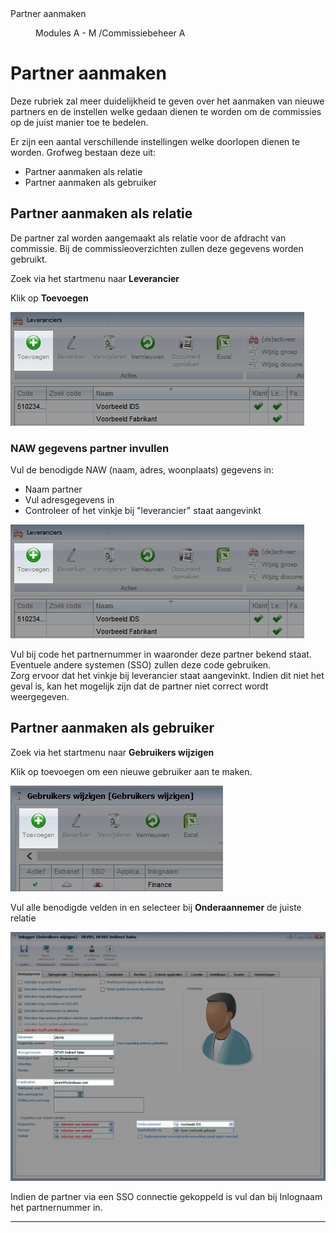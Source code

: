 <properties>
	<page>
		<title>Partner aanmaken</title>
		<description>Partner aanmaken</description>
	</page>
	<menu>
		<position>Modules A - M /Commissiebeheer</position>
		<title>Partner aanmaken</title>
		<sort>A</sort>
	</menu>
</properties>

# Partner aanmaken #

Deze rubriek zal meer duidelijkheid te geven over het aanmaken van nieuwe partners en de instellen welke gedaan dienen te worden om de commissies op de juist manier toe te bedelen.

Er zijn een aantal verschillende instellingen welke doorlopen dienen te worden. Grofweg bestaan deze uit:
- Partner aanmaken als relatie
- Partner aanmaken als gebruiker

## Partner aanmaken als relatie ##

De partner zal worden aangemaakt als relatie voor de afdracht van commissie. Bij de commissieoverzichten zullen deze gegevens worden gebruikt.

Zoek via het startmenu naar **Leverancier**

Klik op **Toevoegen**

![Partner aanmaken als relatie](images/partner_toevoegen_als_relatie.jpg)

### NAW gegevens partner invullen ###

Vul de benodigde NAW (naam, adres, woonplaats) gegevens in:
- Naam partner
- Vul adresgegevens in
- Controleer of het vinkje bij "leverancier" staat aangevinkt

![Partner aanmaken als relatie](images/partner_toevoegen_als_relatie.jpg)

<div class="info">
Vul bij code het partnernummer in waaronder deze partner bekend staat. Eventuele andere systemen (SSO) zullen deze code gebruiken.
</div>

<div class="warning">
Zorg ervoor dat het vinkje bij leverancier staat aangevinkt. Indien dit niet het geval is, kan het mogelijk zijn dat de partner niet correct wordt weergegeven.
</div>

## Partner aanmaken als gebruiker ##

Zoek via het startmenu naar **Gebruikers wijzigen**

Klik op toevoegen om een nieuwe gebruiker aan te maken.

![Partner aanmaken als gebruiker](images/gebruiker_toevoegen.jpg)

Vul alle benodigde velden in en selecteer bij **Onderaannemer** de juiste relatie

![Partner aanmaken als gebruiker](images/partner_toevoegen_als_gebruiker.jpg)

<div class="warning">
Indien de partner via een SSO connectie gekoppeld is vul dan bij Inlognaam het partnernummer in. 
</div>

-------